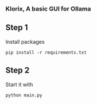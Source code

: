 ### Klorix, A basic GUI for Ollama

## Step 1

Install packages
```
pip install -r requirements.txt
```

## Step 2

Start it with
```
python main.py
```